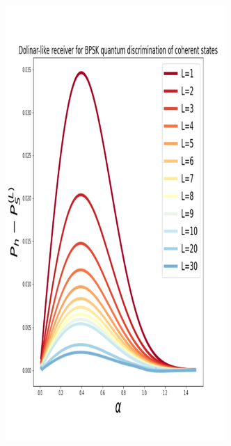 <p align="center">
<img src="figures_readme/bpsk_noiseless.png" style="width:1000px;height:1000px;">
</p>

